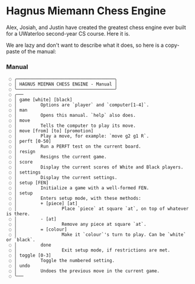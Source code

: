 # Hagnus Miemann Chess Engine

Alex, Josiah, and Justin have created the greatest chess engine ever built for a UWaterloo second-year CS course.
Here it is.

We are lazy and don't want to describe what it does, so here is a copy-paste of the manual:

### Manual
```
 ◌ ╭─────────────────────────────────────╮
 ◌ │ HAGNUS MIEMAN CHESS ENGINE - Manual │
 ◌ ╰─────────────────────────────────────╯
 ◌ ╭──╴
 ◌ │ game [white] [black]
 ◌ │         Options are `player` and `computer[1-4]`.
 ◌ │ man
 ◌ │         Opens this manual. `help` also does.
 ◌ │ move
 ◌ │         Tells the computer to play its move.
 ◌ │ move [from] [to] [promotion]
 ◌ │         Play a move, for example: `move g2 g1 R`.
 ◌ │ perft [0-50]
 ◌ │         Run a PERFT test on the current board.
 ◌ │ resign
 ◌ │         Resigns the current game.
 ◌ │ score
 ◌ │         Display the current scores of White and Black players.
 ◌ │ settings
 ◌ │         Display the current settings.
 ◌ │ setup [FEN]
 ◌ │         Initialize a game with a well-formed FEN.
 ◌ │ setup
 ◌ │         Enters setup mode, with these methods:
 ◌ │         + [piece] [at]
 ◌ │                 Place `piece` at square `at`, on top of whatever is there.
 ◌ │         - [at]
 ◌ │                 Remove any piece at square `at`.
 ◌ │         = [colour]
 ◌ │                 Make it `colour`'s turn to play. Can be `white` or `black`.
 ◌ │         done
 ◌ │                 Exit setup mode, if restrictions are met.
 ◌ │ toggle [0-3]
 ◌ │         Toggle the numbered setting.
 ◌ │ undo
 ◌ │         Undoes the previous move in the current game.
 ◌ ╰──╴
```
